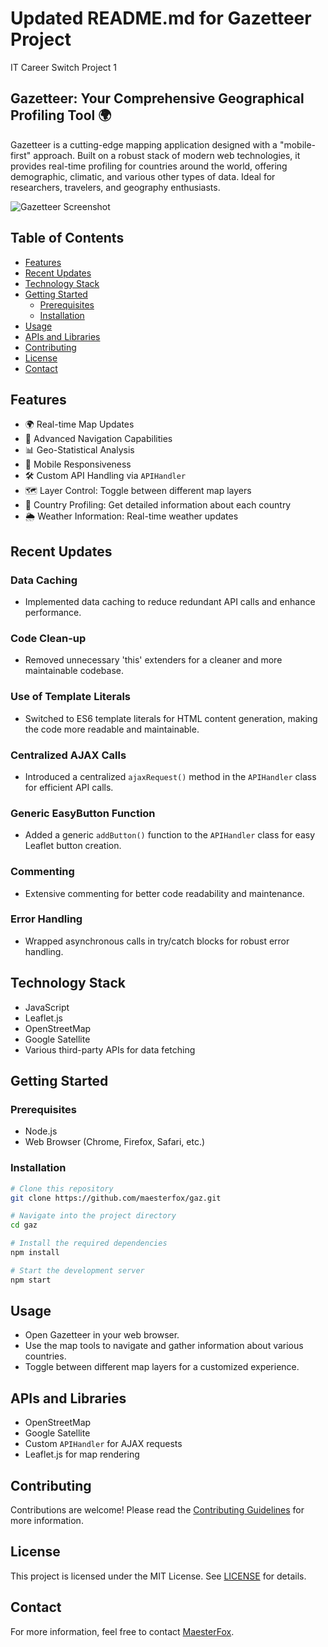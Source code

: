 
# Updated README.md for Gazetteer Project

IT Career Switch Project 1

## Gazetteer: Your Comprehensive Geographical Profiling Tool 🌍

Gazetteer is a cutting-edge mapping application designed with a "mobile-first" approach. Built on a robust stack of modern web technologies, it provides real-time profiling for countries around the world, offering demographic, climatic, and various other types of data. Ideal for researchers, travelers, and geography enthusiasts.

![Gazetteer Screenshot](URL_TO_SCREENSHOT)

## Table of Contents

- [Features](#features)
- [Recent Updates](#recent-updates)
- [Technology Stack](#technology-stack)
- [Getting Started](#getting-started)
  - [Prerequisites](#prerequisites)
  - [Installation](#installation)
- [Usage](#usage)
- [APIs and Libraries](#apis-and-libraries)
- [Contributing](#contributing)
- [License](#license)
- [Contact](#contact)

## Features

- 🌍 Real-time Map Updates
- 🧭 Advanced Navigation Capabilities
- 📊 Geo-Statistical Analysis
- 📱 Mobile Responsiveness
- 🛠️ Custom API Handling via `APIHandler`
- 🗺️ Layer Control: Toggle between different map layers
- 📑 Country Profiling: Get detailed information about each country
- 🌦️ Weather Information: Real-time weather updates

## Recent Updates

### Data Caching

- Implemented data caching to reduce redundant API calls and enhance performance.

### Code Clean-up

- Removed unnecessary 'this' extenders for a cleaner and more maintainable codebase.

### Use of Template Literals

- Switched to ES6 template literals for HTML content generation, making the code more readable and maintainable.

### Centralized AJAX Calls

- Introduced a centralized `ajaxRequest()` method in the `APIHandler` class for efficient API calls.

### Generic EasyButton Function

- Added a generic `addButton()` function to the `APIHandler` class for easy Leaflet button creation.

### Commenting

- Extensive commenting for better code readability and maintenance.

### Error Handling

- Wrapped asynchronous calls in try/catch blocks for robust error handling.

## Technology Stack

- JavaScript
- Leaflet.js
- OpenStreetMap
- Google Satellite
- Various third-party APIs for data fetching

## Getting Started

### Prerequisites

- Node.js
- Web Browser (Chrome, Firefox, Safari, etc.)

### Installation

```bash
# Clone this repository
git clone https://github.com/maesterfox/gaz.git

# Navigate into the project directory
cd gaz

# Install the required dependencies
npm install

# Start the development server
npm start
```

## Usage

- Open Gazetteer in your web browser.
- Use the map tools to navigate and gather information about various countries.
- Toggle between different map layers for a customized experience.

## APIs and Libraries

- OpenStreetMap
- Google Satellite
- Custom `APIHandler` for AJAX requests
- Leaflet.js for map rendering

## Contributing

Contributions are welcome! Please read the [Contributing Guidelines](CONTRIBUTING.md) for more information.

## License

This project is licensed under the MIT License. See [LICENSE](LICENSE) for details.

## Contact

For more information, feel free to contact [MaesterFox](mailto:maesterfox@example.com).
